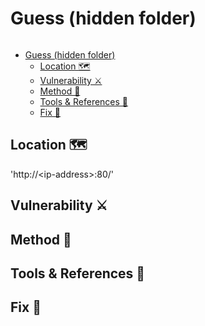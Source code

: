 # Guess (hidden folder)

```txt

```

- [Guess (hidden folder)](#guess-hidden-folder)
  - [Location 🗺️](#location-️)
  - [Vulnerability ⚔️](#vulnerability-️)
  - [Method 🧾](#method-)
  - [Tools & References 🧰](#tools--references-)
  - [Fix 🔧](#fix-)

## Location 🗺️

'http://\<ip-address>:80/'

## Vulnerability ⚔️

## Method 🧾

## Tools & References 🧰

## Fix 🔧
